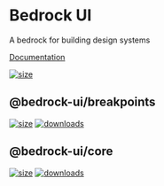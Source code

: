 # Bedrock UI

A bedrock for building design systems

[Documentation](https://bedrock-ui.github.io/bedrock-ui/)

[![size](https://badgen.net/npm/license/@bedrock-ui/core)](https://badgen.net/npm/license/@bedrock-ui/core)

## @bedrock-ui/breakpoints

[![size](https://badgen.net/bundlephobia/minzip/@bedrock-ui/breakpoints@latest)](https://badgen.net/bundlephobia/minzip/@bedrock-ui/breakpoints@latest)
[![downloads](https://badgen.net/npm/dt/@bedrock-ui/breakpoints)](https://badgen.net/npm/dt/@bedrock-ui/breakpoints)

## @bedrock-ui/core

[![size](https://badgen.net/bundlephobia/minzip/@bedrock-ui/core@latest)](https://badgen.net/bundlephobia/minzip/@bedrock-ui/core@latest)
[![downloads](https://badgen.net/npm/dt/@bedrock-ui/core)](https://badgen.net/npm/dt/@bedrock-ui/core)



